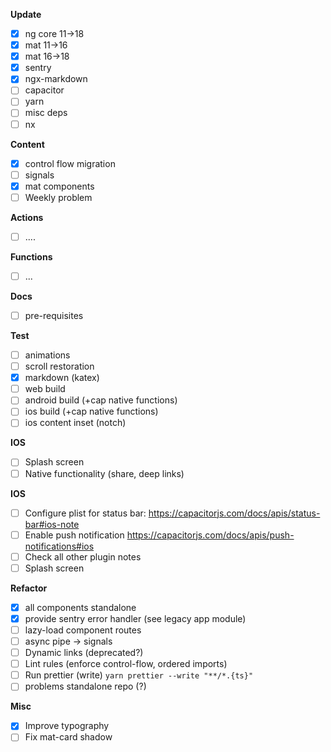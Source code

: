 **Update**

- [x] ng core 11->18
- [x] mat 11->16
- [x] mat 16->18
- [x] sentry
- [x] ngx-markdown
- [ ] capacitor
- [ ] yarn
- [ ] misc deps
- [ ] nx

**Content**

- [x] control flow migration
- [ ] signals
- [x] mat components
- [ ] Weekly problem

**Actions**

- [ ] ....

**Functions**

- [ ] ...

**Docs**

- [ ] pre-requisites

**Test**

- [ ] animations
- [ ] scroll restoration
- [x] markdown (katex)
- [ ] web build
- [ ] android build (+cap native functions)
- [ ] ios build (+cap native functions)
- [ ] ios content inset (notch)

**IOS**

- [ ] Splash screen
- [ ] Native functionality (share, deep links)

**IOS**

- [ ] Configure plist for status bar: https://capacitorjs.com/docs/apis/status-bar#ios-note
- [ ] Enable push notification https://capacitorjs.com/docs/apis/push-notifications#ios
- [ ] Check all other plugin notes
- [ ] Splash screen

**Refactor**

- [x] all components standalone
- [x] provide sentry error handler (see legacy app module)
- [ ] lazy-load component routes
- [ ] async pipe -> signals
- [ ] Dynamic links (deprecated?)
- [ ] Lint rules (enforce control-flow, ordered imports)
- [ ] Run prettier (write) `yarn prettier --write "**/*.{ts}"`
- [ ] problems standalone repo (?)

**Misc**

- [x] Improve typography
- [ ] Fix mat-card shadow
